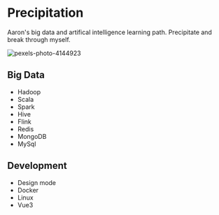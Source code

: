 # Precipitation

Aaron's big data and artifical intelligence learning path. Precipitate and break through myself.

![pexels-photo-4144923](https://aaron-images-bed.oss-cn-hangzhou.aliyuncs.com/Typora/pexels-photo-4144923.jpeg)

## Big Data

- Hadoop
- Scala
- Spark
- Hive
- Flink
- Redis
- MongoDB
- MySql



## Development

- Design mode
- Docker
- Linux
- Vue3

